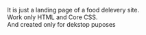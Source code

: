 It is just a landing page of a food delevery site.<br>
Work only HTML and Core CSS.<br>
And created only for dekstop puposes
